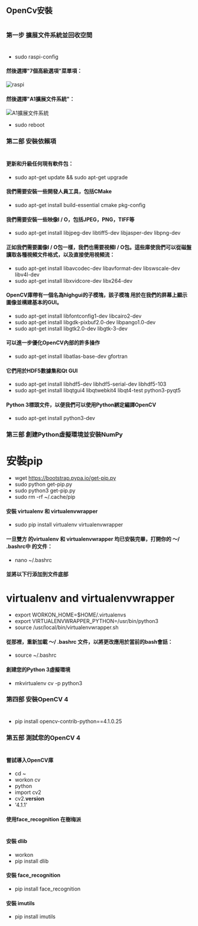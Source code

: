 ## OpenCv安裝
# 
### 第一步 擴展文件系統並回收空間
#
* sudo raspi-config
#### 然後選擇"7個高級選項"菜單項：
![raspi](https://www.pyimagesearch.com/wp-content/uploads/2019/09/install_opencv4_buster_raspi_config.jpg)
#### 然後選擇"A1擴展文件系統"：
![A1擴展文件系統](https://www.pyimagesearch.com/wp-content/uploads/2019/09/install_opencv4_buster_raspi_config_expand_fs.jpg)
* sudo reboot
### 第二部 安裝依賴項
#
#### 更新和升級任何現有軟件包：
* sudo apt-get update && sudo apt-get upgrade
#### 我們需要安裝一些開發人員工具，包括CMake
* sudo apt-get install build-essential cmake pkg-config
#### 我們需要安裝一些映像I / O，包括JPEG，PNG，TIFF等
* sudo apt-get install libjpeg-dev libtiff5-dev libjasper-dev libpng-dev
#### 正如我們需要圖像I / O包一樣，我們也需要視頻I / O包。這些庫使我們可以從磁盤讀取各種視頻文件格式，以及直接使用視頻流：
* sudo apt-get install libavcodec-dev libavformat-dev libswscale-dev libv4l-dev
* sudo apt-get install libxvidcore-dev libx264-dev
#### OpenCV庫帶有一個名為highgui的子模塊，該子模塊 用於在我們的屏幕上顯示圖像並構建基本的GUI。
* sudo apt-get install libfontconfig1-dev libcairo2-dev
* sudo apt-get install libgdk-pixbuf2.0-dev libpango1.0-dev
* sudo apt-get install libgtk2.0-dev libgtk-3-dev
#### 可以進一步優化OpenCV內部的許多操作
* sudo apt-get install libatlas-base-dev gfortran
#### 它們用於HDF5數據集和Qt GUI
* sudo apt-get install libhdf5-dev libhdf5-serial-dev libhdf5-103
* sudo apt-get install libqtgui4 libqtwebkit4 libqt4-test python3-pyqt5
#### Python 3標頭文件，以便我們可以使用Python綁定編譯OpenCV
* sudo apt-get install python3-dev
### 第三部 創建Python虛擬環境並安裝NumPy
#
# 安裝pip
* wget https://bootstrap.pypa.io/get-pip.py
* sudo python get-pip.py
* sudo python3 get-pip.py
* sudo rm -rf ~/.cache/pip
#### 安裝  virtualenv   和 virtualenvwrapper
* sudo pip install virtualenv virtualenvwrapper
#### 一旦雙方 的virtualenv   和 virtualenvwrapper   均已安裝完畢，打開你的 〜/ .bashrc中   的文件：
* nano ~/.bashrc
#### 並將以下行添加到文件底部
# virtualenv and virtualenvwrapper
* export WORKON_HOME=$HOME/.virtualenvs
* export VIRTUALENVWRAPPER_PYTHON=/usr/bin/python3
* source /usr/local/bin/virtualenvwrapper.sh
#### 從那裡，重新加載 〜/ .bashrc   文件，以將更改應用於當前的bash會話：
* source ~/.bashrc
#### 創建您的Python 3虛擬環境
* mkvirtualenv cv -p python3
### 第四部 安裝OpenCV 4
#
* pip install opencv-contrib-python==4.1.0.25
### 第五部 測試您的OpenCV 4 
#
#### 嘗試導入OpenCV庫
* cd ~
* workon cv
* python
* import cv2
* cv2.__version__
* '4.1.1'
#### 使用face_recognition 在樹梅派
#
#### 安裝 dlib
* workon <your env name> 
* pip install dlib
#### 安裝 face_recognition
* pip install face_recognition
#### 安裝 imutils
* pip install imutils
